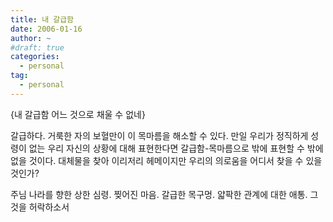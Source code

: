 ```yaml
---
title: 내 갈급함
date: 2006-01-16
author: ~
#draft: true
categories:
  - personal
tag:
  - personal
---
```




{내 갈급함 어느 것으로 채울 수 없네}

갈급하다. 
거룩한 자의 보혈만이 이 목마름을 해소할 수 있다.
만일 우리가 정직하게 성령이 없는 우리 자신의 상황에 대해 표현한다면 갈급함-목마름으로 밖에 표현할 수 밖에 없을 것이다.
대체물을 찾아 이리저리 헤메이지만 우리의 의로움을 어디서 찾을 수 있을 것인가?

주님 나라를 향한 상한 심령. 찢어진 마음. 갈급한 목구멍. 얇팍한 관계에 대한 애통.
그것을 허락하소서


 






